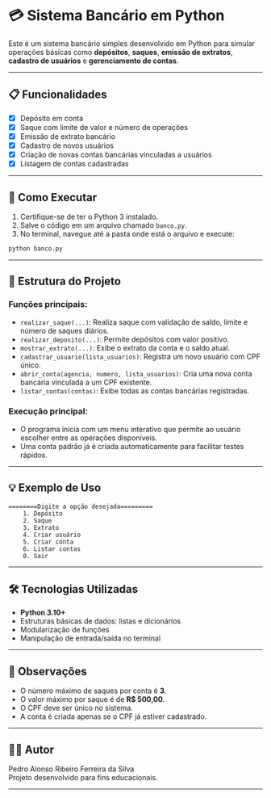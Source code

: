 # 💳 Sistema Bancário em Python

Este é um sistema bancário simples desenvolvido em Python para simular operações básicas como **depósitos**, **saques**, **emissão de extratos**, **cadastro de usuários** e **gerenciamento de contas**.

---

## 📋 Funcionalidades

- [x] Depósito em conta  
- [x] Saque com limite de valor e número de operações  
- [x] Emissão de extrato bancário  
- [x] Cadastro de novos usuários  
- [x] Criação de novas contas bancárias vinculadas a usuários  
- [x] Listagem de contas cadastradas  

---

## 🚀 Como Executar

1. Certifique-se de ter o Python 3 instalado.
2. Salve o código em um arquivo chamado `banco.py`.
3. No terminal, navegue até a pasta onde está o arquivo e execute:

```bash
python banco.py
```

---

## 🧠 Estrutura do Projeto

### Funções principais:

- `realizar_saque(...)`: Realiza saque com validação de saldo, limite e número de saques diários.
- `realizar_deposito(...)`: Permite depósitos com valor positivo.
- `mostrar_extrato(...)`: Exibe o extrato da conta e o saldo atual.
- `cadastrar_usuario(lista_usuarios)`: Registra um novo usuário com CPF único.
- `abrir_conta(agencia, numero, lista_usuarios)`: Cria uma nova conta bancária vinculada a um CPF existente.
- `listar_contas(contas)`: Exibe todas as contas bancárias registradas.

### Execução principal:

- O programa inicia com um menu interativo que permite ao usuário escolher entre as operações disponíveis.
- Uma conta padrão já é criada automaticamente para facilitar testes rápidos.

---

## 💡 Exemplo de Uso

```
========Digite a opção desejada=========
    1. Depósito
    2. Saque
    3. Extrato
    4. Criar usuário
    5. Criar conta
    6. Listar contas
    0. Sair
```

---

## 🛠 Tecnologias Utilizadas

- **Python 3.10+**
- Estruturas básicas de dados: listas e dicionários
- Modularização de funções
- Manipulação de entrada/saída no terminal

---

## 📌 Observações

- O número máximo de saques por conta é **3**.
- O valor máximo por saque é de **R$ 500,00**.
- O CPF deve ser único no sistema.
- A conta é criada apenas se o CPF já estiver cadastrado.

---

## 🧑‍💻 Autor

Pedro Alonso Ribeiro Ferreira da Silva  
Projeto desenvolvido para fins educacionais.

---

